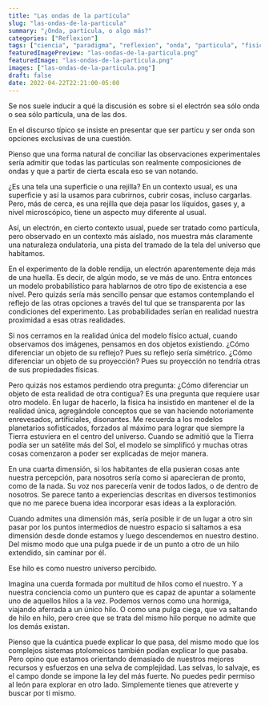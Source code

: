 ```yaml
---
title: "Las ondas de la partícula"
slug: "las-ondas-de-la-particula"
summary: "¿Onda, partícula, o algo más?"
categories: ["Reflexion"]
tags: ["ciencia", "paradigma", "reflexion", "onda", "particula", "fisica", "cuantica"]
featuredImagePreview: "las-ondas-de-la-particula.png"
featuredImage: "las-ondas-de-la-particula.png"
images: ["las-ondas-de-la-particula.png"]
draft: false
date: 2022-04-22T22:21:00-05:00
---
```


Se nos suele inducir a qué la discusión es sobre si el electrón sea sólo onda o sea sólo partícula, una de las dos.

En el discurso típico se insiste en presentar que ser partícu y ser onda son opciones exclusivas de una cuestión.

Pienso que una forma natural de conciliar las observaciones experimentales sería admitir que todas las partículas son realmente composiciones de ondas y que a partir de cierta escala eso se van notando.

¿Es una tela una superficie o una rejilla? En un contexto usual, es una superficie y así la usamos para cubrirnos, cubrir cosas, incluso cargarlas. Pero, más de cerca, es una rejilla que deja pasar los líquidos, gases y, a nivel microscópico, tiene un aspecto muy diferente al usual.

Así, un electrón, en cierto contexto usual, puede ser tratado como partícula, pero observado en un contexto más aislado, nos muestra más claramente una naturaleza ondulatoria, una pista del tramado de la tela del universo que habitamos.

En el experimento de la doble rendija, un electrón aparentemente deja más de una huella. Es decir, de algún modo, se ve más de uno. Entra entonces un modelo probabilístico para hablarnos de otro tipo de existencia a ese nivel. Pero quizás sería más sencillo pensar que estamos contemplando el reflejo de las otras opciones a través del tul que se transparenta por las condiciones del experimento. Las probabilidades serían en realidad nuestra proximidad a esas otras realidades.

Si nos cerramos en la realidad única del modelo físico actual, cuando observamos dos imágenes, pensamos en dos objetos existiendo. ¿Cómo diferenciar un objeto de su reflejo? Pues su reflejo sería simétrico. ¿Cómo diferenciar un objeto de su proyección? Pues su proyección no tendría otras de sus propiedades físicas.

Pero quizás nos estamos perdiendo otra pregunta: ¿Cómo diferenciar un objeto de esta realidad de otra contigua? Es una pregunta que requiere usar otro modelo. En lugar de hacerlo, la física ha insistido en mantener el de la realidad única, agregándole conceptos que se van haciendo notoriamente enrevesados, artificiales, disonantes. Me recuerda a los modelos planetarios sofisticados, forzados al máximo para lograr que siempre la Tierra estuviera en el centro del universo. Cuando se admitió que la Tierra podía ser un satélite más del Sol, el modelo se simplificó y muchas otras cosas comenzaron a poder ser explicadas de mejor manera.

En una cuarta dimensión, si los habitantes de ella pusieran cosas ante nuestra percepción, para nosotros sería como si aparecieran de pronto, como de la nada. Su voz nos parecería venir de todos lados, o de dentro de nosotros. Se parece tanto a experiencias descritas en diversos testimonios que no me parece buena idea incorporar esas ideas a la exploración.

Cuando admites una dimensión más, sería posible ir de un lugar a otro sin pasar por los puntos intermedios de nuestro espacio si saltamos a esa dimensión desde donde estamos y luego descendemos en nuestro destino. Del mismo modo que una pulga puede ir de un punto a otro de un hilo extendido, sin caminar por él.

Ese hilo es como nuestro universo percibido.

Imagina una cuerda formada por multitud de hilos como el nuestro. Y a nuestra conciencia como un puntero que es capaz de apuntar a solamente uno de aquellos hilos a la vez. Podemos vernos como una hormiga, viajando aferrada a un único hilo. O como una pulga ciega, que va saltando de hilo en hilo, pero cree que se trata del mismo hilo porque no admite que los demás existan.

Pienso que la cuántica puede explicar lo que pasa, del mismo modo que los complejos sistemas ptolomeicos también podían explicar lo que pasaba. Pero opino que estamos orientando demasiado de nuestros mejores recursos y esfuerzos en una selva de complejidad. Las selvas, lo salvaje, es el campo donde se impone la ley del más fuerte. No puedes pedir permiso al león para explorar en otro lado. Simplemente tienes que atreverte y buscar por ti mismo.
